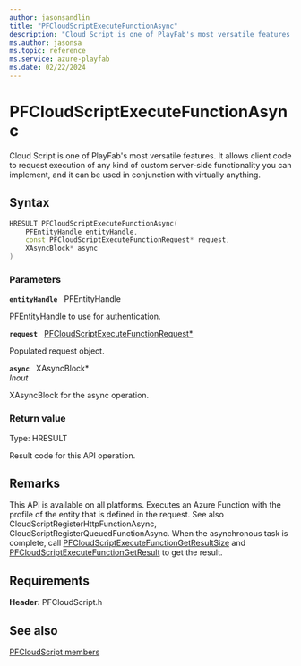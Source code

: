 ```yaml
---
author: jasonsandlin
title: "PFCloudScriptExecuteFunctionAsync"
description: "Cloud Script is one of PlayFab's most versatile features. It allows client code to request execution of any kind of custom server-side functionality you can implement, and it can be used in conjunction with virtually anything."
ms.author: jasonsa
ms.topic: reference
ms.service: azure-playfab
ms.date: 02/22/2024
---
```


# PFCloudScriptExecuteFunctionAsync  

Cloud Script is one of PlayFab's most versatile features. It allows client code to request execution of any kind of custom server-side functionality you can implement, and it can be used in conjunction with virtually anything.  

## Syntax  
  
```cpp
HRESULT PFCloudScriptExecuteFunctionAsync(  
    PFEntityHandle entityHandle,  
    const PFCloudScriptExecuteFunctionRequest* request,  
    XAsyncBlock* async  
)  
```  
  
### Parameters  
  
**`entityHandle`** &nbsp; PFEntityHandle  
  
PFEntityHandle to use for authentication.  
  
**`request`** &nbsp; [PFCloudScriptExecuteFunctionRequest*](../../pfcloudscripttypes/structs/pfcloudscriptexecutefunctionrequest.md)  
  
Populated request object.  
  
**`async`** &nbsp; XAsyncBlock*  
*_Inout_*  
  
XAsyncBlock for the async operation.  
  
  
### Return value
Type: HRESULT
  
Result code for this API operation.
  
## Remarks  
  
This API is available on all platforms. Executes an Azure Function with the profile of the entity that is defined in the request. See also CloudScriptRegisterHttpFunctionAsync, CloudScriptRegisterQueuedFunctionAsync. When the asynchronous task is complete, call [PFCloudScriptExecuteFunctionGetResultSize](pfcloudscriptexecutefunctiongetresultsize.md) and [PFCloudScriptExecuteFunctionGetResult](pfcloudscriptexecutefunctiongetresult.md) to get the result.
  
## Requirements  
  
**Header:** PFCloudScript.h
  
## See also  
[PFCloudScript members](../pfcloudscript_members.md)  

  
  
